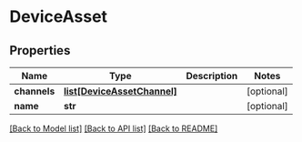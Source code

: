 # DeviceAsset

## Properties
Name | Type | Description | Notes
------------ | ------------- | ------------- | -------------
**channels** | [**list[DeviceAssetChannel]**](DeviceAssetChannel.md) |  | [optional] 
**name** | **str** |  | [optional] 

[[Back to Model list]](../README.md#documentation-for-models) [[Back to API list]](../README.md#documentation-for-api-endpoints) [[Back to README]](../README.md)


